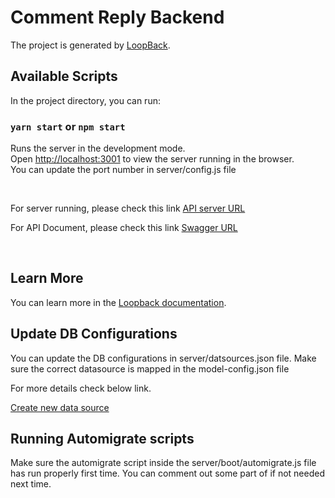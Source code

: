 # Comment Reply Backend

The project is generated by [LoopBack](http://loopback.io).

## Available Scripts

In the project directory, you can run:

### `yarn start` or `npm start`

Runs the server in the development mode.<br />
Open [http://localhost:3001](http://localhost:3001) to view the server running in the browser.<br />
You can update the port number in server/config.js file

<br />

For server running, please check this link
[API server URL](http://localhost:3001)
<br />

For API Document, please check this link
[Swagger URL](http://localhost:3001/explorer)

<br />

## Learn More

You can learn more in the [Loopback documentation](https://loopback.io/lb3/getting-started).

## Update DB Configurations

You can update the DB configurations in server/datsources.json file.
Make sure the correct datasource is mapped in the model-config.json file

For more details check below link.<br />

[Create new data source](https://loopback.io/doc/en/lb3/Create-new-data-source.html)

## Running Automigrate scripts

Make sure the automigrate script inside the server/boot/automigrate.js file has run properly first time. You can comment out some part of if not needed next time.
